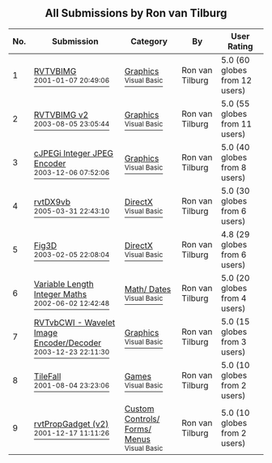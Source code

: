 ﻿<div align="center">

## All Submissions by Ron van Tilburg

</div>

No.  | Submission | Category | By   | User Rating
---- | ---------- | -------- | ---- | -----------
1 | [RVTVBIMG<br /><sup>2001-01-07 20:49:06</sup>](https://github.com/Planet-Source-Code/ron-van-tilburg-rvtvbimg__1-14210) | [Graphics<br /><sup>Visual Basic</sup>](../ByCategory/graphics__1-46.md) | Ron van Tilburg | 5.0 (60 globes from 12 users)
2 | [RVTVBIMG  v2<br /><sup>2003-08-05 23:05:44</sup>](https://github.com/Planet-Source-Code/ron-van-tilburg-rvtvbimg-v2__1-47445) | [Graphics<br /><sup>Visual Basic</sup>](../ByCategory/graphics__1-46.md) | Ron van Tilburg | 5.0 (55 globes from 11 users)
3 | [cJPEGi  Integer JPEG Encoder<br /><sup>2003-12-06 07:52:06</sup>](https://github.com/Planet-Source-Code/ron-van-tilburg-cjpegi-integer-jpeg-encoder__1-50351) | [Graphics<br /><sup>Visual Basic</sup>](../ByCategory/graphics__1-46.md) | Ron van Tilburg | 5.0 (40 globes from 8 users)
4 | [rvtDX9vb<br /><sup>2005-03-31 22:43:10</sup>](https://github.com/Planet-Source-Code/ron-van-tilburg-rvtdx9vb__1-59767) | [DirectX<br /><sup>Visual Basic</sup>](../ByCategory/directx__1-44.md) | Ron van Tilburg | 5.0 (30 globes from 6 users)
5 | [Fig3D<br /><sup>2003-02-05 22:08:04</sup>](https://github.com/Planet-Source-Code/ron-van-tilburg-fig3d__1-42987) | [DirectX<br /><sup>Visual Basic</sup>](../ByCategory/directx__1-44.md) | Ron van Tilburg | 4.8 (29 globes from 6 users)
6 | [Variable Length Integer Maths<br /><sup>2002-06-02 12:42:48</sup>](https://github.com/Planet-Source-Code/ron-van-tilburg-variable-length-integer-maths__1-34747) | [Math/ Dates<br /><sup>Visual Basic</sup>](../ByCategory/math-dates__1-37.md) | Ron van Tilburg | 5.0 (20 globes from 4 users)
7 | [RVTvbCWI \- Wavelet Image Encoder/Decoder<br /><sup>2003-12-23 22:11:30</sup>](https://github.com/Planet-Source-Code/ron-van-tilburg-rvtvbcwi-wavelet-image-encoder-decoder__1-50770) | [Graphics<br /><sup>Visual Basic</sup>](../ByCategory/graphics__1-46.md) | Ron van Tilburg | 5.0 (15 globes from 3 users)
8 | [TileFall<br /><sup>2001-08-04 23:23:06</sup>](https://github.com/Planet-Source-Code/ron-van-tilburg-tilefall__1-25885) | [Games<br /><sup>Visual Basic</sup>](../ByCategory/games__1-38.md) | Ron van Tilburg | 5.0 (10 globes from 2 users)
9 | [rvtPropGadget \(v2\)<br /><sup>2001-12-17 11:11:26</sup>](https://github.com/Planet-Source-Code/ron-van-tilburg-rvtpropgadget-v2__1-30741) | [Custom Controls/ Forms/  Menus<br /><sup>Visual Basic</sup>](../ByCategory/custom-controls-forms-menus__1-4.md) | Ron van Tilburg | 5.0 (10 globes from 2 users)
